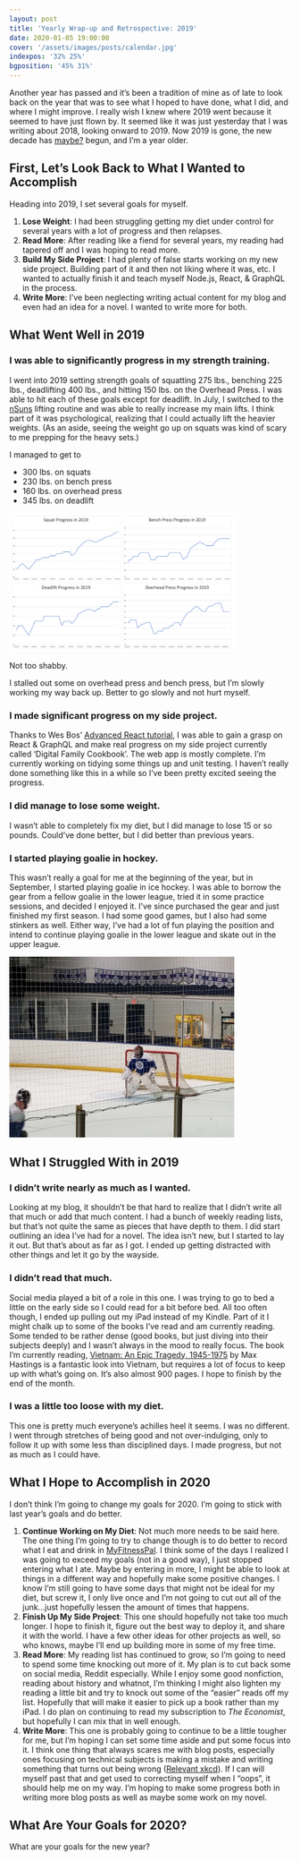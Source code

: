 ```yaml
---
layout: post
title: 'Yearly Wrap-up and Retrospective: 2019'
date: 2020-01-05 19:00:00
cover: '/assets/images/posts/calendar.jpg'
indexpos: '32% 25%'
bgposition: '45% 31%'
---
```


Another year has passed and it’s been a tradition of mine as of late to look back on the year that was to see what I hoped to have done, what I did, and where I might improve. I really wish I knew where 2019 went because it seemed to have just flown by. It seemed like it was just yesterday that I was writing about 2018, looking onward to 2019. Now 2019 is gone, the new decade has [maybe?](https://xkcd.com/2249/) begun, and I’m a year older.

## First, Let’s Look Back to What I Wanted to Accomplish
Heading into 2019, I set several goals for myself.

1. **Lose Weight**: I had been struggling getting my diet under control for several years with a lot of progress and then relapses.
2. **Read More**: After reading like a fiend for several years, my reading had tapered off and I was hoping to read more.
3. **Build My Side Project**: I had plenty of false starts working on my new side project. Building part of it and then not liking where it was, etc. I wanted to actually finish it and teach myself Node.js, React, & GraphQL in the process.
4. **Write More**: I’ve been neglecting writing actual content for my blog and even had an idea for a novel. I wanted to write more for both.

## What Went Well in 2019
### I was able to significantly progress in my strength training.
I went into 2019 setting strength goals of squatting 275 lbs., benching 225 lbs., deadlifting 400 lbs., and hitting 150 lbs. on the Overhead Press. I was able to hit each of these goals except for deadlift. In July, I switched to the [nSuns](https://liftvault.com/programs/powerlifting/n-suns-lifting-spreadsheets/) lifting routine and was able to really increase my main lifts. I think part of it was psychological, realizing that I could actually lift the heavier weights. (As an aside, seeing the weight go up on squats was kind of scary to me prepping for the heavy sets.)

I managed to get to

* 300 lbs. on squats
* 230 lbs. on bench press
* 160 lbs. on overhead press
* 345 lbs. on deadlift

<p class="center-align"><img src="/assets/images/posts/2019-strength-training-charts.png" alt="Charts showing progress in squat, bench press, deadlift & overhead press" width="80%" /></p>

Not too shabby.

I stalled out some on overhead press and bench press, but I’m slowly working my way back up. Better to go slowly and not hurt myself.

### I made significant progress on my side project.
Thanks to Wes Bos’ [Advanced React tutorial](https://advancedreact.com/), I was able to gain a grasp on React & GraphQL and make real progress on my side project currently called ‘Digital Family Cookbook’. The web app is mostly complete. I’m currently working on tidying some things up and unit testing. I haven’t really done something like this in a while so I’ve been pretty excited seeing the progress.

### I did manage to lose some weight.
I wasn’t able to completely fix my diet, but I did manage to lose 15 or so pounds. Could’ve done better, but I did better than previous years.

### I started playing goalie in hockey.
This wasn’t really a goal for me at the beginning of the year, but in September, I started playing goalie in ice hockey. I was able to borrow the gear from a fellow goalie in the lower league, tried it in some practice sessions, and decided I enjoyed it. I’ve since purchased the gear and just finished my first season. I had some good games, but I also had some stinkers as well. Either way, I’ve had a lot of fun playing the position and intend to continue playing goalie in the lower league and skate out in the upper league.

<p class="center-align"><img src="/assets/images/posts/me-as-goalie.jpg" alt="Me tending the net as a hockey goalie" width="80%" /></p>

## What I Struggled With in 2019
### I didn’t write nearly as much as I wanted.
Looking at my blog, it shouldn’t be that hard to realize that I didn’t write all that much or add that much content. I had a bunch of weekly reading lists, but that’s not quite the same as pieces that have depth to them. I did start outlining an idea I’ve had for a novel. The idea isn’t new, but I started to lay it out. But that’s about as far as I got. I ended up getting distracted with other things and let it go by the wayside.

### I didn’t read that much.
Social media played a bit of a role in this one. I was trying to go to bed a little on the early side so I could read for a bit before bed. All too often though, I ended up pulling out my iPad instead of my Kindle. Part of it I might chalk up to some of the books I’ve read and am currently reading. Some tended to be rather dense (good books, but just diving into their subjects deeply) and I wasn’t always in the mood to really focus. The book I’m currently reading, [Vietnam: An Epic Tragedy, 1945-1975](https://www.amazon.com/gp/product/0062405667) by Max Hastings is a fantastic look into Vietnam, but requires a lot of focus to keep up with what’s going on. It’s also almost 900 pages. I hope to finish by the end of the month.

### I was a little too loose with my diet.
This one is pretty much everyone’s achilles heel it seems. I was no different. I went through stretches of being good and not over-indulging, only to follow it up with some less than disciplined days. I made progress, but not as much as I could have.

## What I Hope to Accomplish in 2020
I don’t think I’m going to change my goals for 2020. I’m going to stick with last year’s goals and do better.

1. **Continue Working on My Diet**: Not much more needs to be said here. The one thing I’m going to try to change though is to do better to record what I eat and drink in [MyFitnessPal](https://www.myfitnesspal.com). I think some of the days I realized I was going to exceed my goals (not in a good way), I just stopped entering what I ate. Maybe by entering in more, I might be able to look at things in a different way and hopefully make some positive changes. I know I’m still going to have some days that might not be ideal for my diet, but screw it, I only live once and I’m not going to cut out all of the junk...just hopefully lessen the amount of times that happens.
2. **Finish Up My Side Project**: This one should hopefully not take too much longer. I hope to finish it, figure out the best way to deploy it, and share it with the world. I have a few other ideas for other projects as well, so who knows, maybe I’ll end up building more in some of my free time.
3. **Read More**: My reading list has continued to grow, so I’m going to need to spend some time knocking out more of it. My plan is to cut back some on social media, Reddit especially. While I enjoy some good nonfiction, reading about history and whatnot, I’m thinking I might also lighten my reading a little bit and try to knock out some of the “easier” reads off my list. Hopefully that will make it easier to pick up a book rather than my iPad. I do plan on continuing to read my subscription to *The Economist*, but hopefully I can mix that in well enough.
4. **Write More**: This one is probably going to continue to be a little tougher for me, but I’m hoping I can set some time aside and put some focus into it. I think one thing that always scares me with blog posts, especially ones focusing on technical subjects is making a mistake and writing something that turns out being wrong ([Relevant xkcd](https://www.xkcd.com/386/)). If I can will myself past that and get used to correcting myself when I “oops”, it should help me on my way. I’m hoping to make some progress both in writing more blog posts as well as maybe some work on my novel.

## What Are Your Goals for 2020?
What are your goals for the new year?